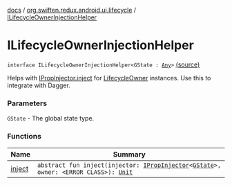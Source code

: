 [docs](../../index.md) / [org.swiften.redux.android.ui.lifecycle](../index.md) / [ILifecycleOwnerInjectionHelper](./index.md)

# ILifecycleOwnerInjectionHelper

`interface ILifecycleOwnerInjectionHelper<GState : `[`Any`](https://kotlinlang.org/api/latest/jvm/stdlib/kotlin/-any/index.html)`>` [(source)](https://github.com/protoman92/KotlinRedux/tree/master/android/android-lifecycle/src/main/java/org/swiften/redux/android/ui/lifecycle/AndroidActivity.kt#L49)

Helps with [IPropInjector.inject](../../org.swiften.redux.ui/-i-prop-injector/inject.md) for [LifecycleOwner](#) instances. Use this to integrate with
Dagger.

### Parameters

`GState` - The global state type.

### Functions

| Name | Summary |
|---|---|
| [inject](inject.md) | `abstract fun inject(injector: `[`IPropInjector`](../../org.swiften.redux.ui/-i-prop-injector/index.md)`<`[`GState`](index.md#GState)`>, owner: <ERROR CLASS>): `[`Unit`](https://kotlinlang.org/api/latest/jvm/stdlib/kotlin/-unit/index.html) |
